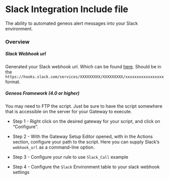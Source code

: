 # Slack Integration Include file
The ability to automated geneos alert messages into your Slack environment.

### Overview

##### Slack Webhook url

Generated your Slack webhook url. Which can be found [here](https://api.slack.com/incoming-webhooks). Should be in the `https://hooks.slack.com/services/XXXXXXXXX/XXXXXXXXX/xxxxxxxxxxxxxxxxx` format.

##### Geneos Framework (4.0 or higher)

You may need to FTP the script. Just be sure to have the script somewhere that is accessible on the server for your Gateway to execute.

  + Step 1 - Right click on the desired gateway for your script, and click on “Configure”.

  + Step 2 - With the Gateway Setup Editor opened, with in the Actions section, configure your path to the script. Here you can supply Slack’s `webhook_url` as a command-line option.

  + Step 3 - Configure your rule to use `Slack_Call` example

  + Step 4 - Configure the `Slack` Environment table to your slack webhook settings
